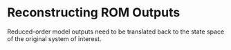# Reconstructing ROM Outputs

Reduced-order model outputs need to be translated back to the state space of the original system of interest.

<!-- Raw -> Shifted -> Scaled -> Projected -> Solve -->

